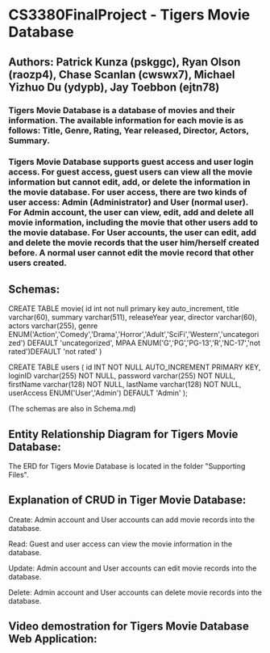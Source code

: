 # CS3380FinalProject - Tigers Movie Database
## Authors: Patrick Kunza (pskggc), Ryan Olson (raozp4), Chase Scanlan (cwswx7), Michael Yizhuo Du (ydypb), Jay Toebbon (ejtn78)
###  Tigers Movie Database is a database of movies and their information. The available information for each movie is as follows: Title, Genre, Rating, Year released, Director, Actors, Summary. 
###  Tigers Movie Database supports guest access and user login access. For guest access, guest users can view all the movie information but cannot edit, add, or delete the information in the movie database. For user access, there are two kinds of user access: Admin (Administrator) and User (normal user). For Admin account, the user can view, edit, add and delete all movie information, including the movie that other users add to the movie database. For User accounts, the user can edit, add and delete the movie records that the user him/herself created before. A normal user cannot edit the movie record that other users created. 

## Schemas:   
CREATE TABLE movie(
 id int not null primary key auto_increment,
 title varchar(60),
 summary varchar(511),
 releaseYear year,
 director varchar(60),
 actors varchar(255),
 genre ENUM('Action','Comedy','Drama','Horror','Adult','SciFi','Western','uncategorized') DEFAULT 'uncategorized',
 MPAA ENUM('G','PG','PG-13','R','NC-17','not rated')DEFAULT 'not rated'
)


CREATE TABLE users (
	id INT NOT NULL AUTO_INCREMENT PRIMARY KEY,
	loginID varchar(255) NOT NULL,
	password varchar(255) NOT NULL,
	firstName varchar(128) NOT NULL,
	lastName varchar(128) NOT NULL,
	userAccess ENUM('User','Admin') DEFAULT 'Admin'
);

(The schemas are also in Schema.md)

## Entity Relationship Diagram for Tigers Movie Database:

The ERD for Tigers Movie Database is located in the folder "Supporting Files".

## Explanation of CRUD in Tiger Movie Database:

Create: Admin account and User accounts can add movie records into the database.

Read: Guest and user access can view the movie information in the database.

Update: Admin account and User accounts can edit movie records into the database.

Delete: Admin account and User accounts can delete movie records into the database.

## Video demostration for Tigers Movie Database Web Application:





